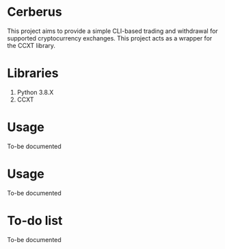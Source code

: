 # Cerberus
This project aims to provide a simple CLI-based trading and withdrawal for supported cryptocurrency exchanges. This project acts as a wrapper for the CCXT library.

# Libraries

1.  Python 3.8.X
2.  CCXT

# Usage

To-be documented

# Usage

To-be documented

# To-do list

To-be documented
